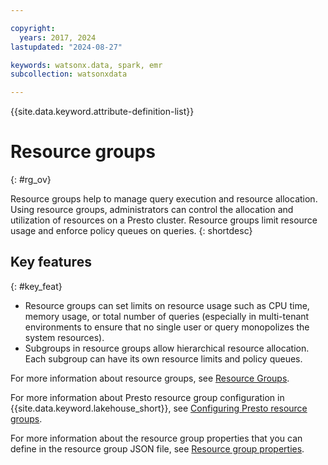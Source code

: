 ```yaml
---

copyright:
  years: 2017, 2024
lastupdated: "2024-08-27"

keywords: watsonx.data, spark, emr
subcollection: watsonxdata

---
```


{{site.data.keyword.attribute-definition-list}}

# Resource groups
{: #rg_ov}

Resource groups help to manage query execution and resource allocation. Using resource groups, administrators can control the allocation and utilization of resources on a Presto cluster. Resource groups limit resource usage and enforce policy queues on queries.
{: shortdesc}

## Key features
{: #key_feat}

- Resource groups can set limits on resource usage such as CPU time, memory usage, or total number of queries (especially in multi-tenant environments to ensure that no single user or query monopolizes the system resources).
- Subgroups in resource groups allow hierarchical resource allocation. Each subgroup can have its own resource limits and policy queues.

For more information about resource groups, see [Resource Groups](https://prestodb.io/docs/current/admin/resource-groups.html).

For more information about Presto resource group configuration in {{site.data.keyword.lakehouse_short}}, see [Configuring Presto resource groups](watsonxdata?topic=watsonxdata-conf_rcrs_grp).

For more information about the resource group properties that you can define in the resource group JSON file, see [Resource group properties](watsonxdata?topic=watsonxdata-resource_grp_pptys).
